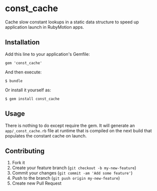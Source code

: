 # const_cache

Cache slow constant lookups in a static data structure to speed up application launch in RubyMotion apps.

## Installation

Add this line to your application's Gemfile:

    gem 'const_cache'

And then execute:

    $ bundle

Or install it yourself as:

    $ gem install const_cache

## Usage

There is nothing to do except require the gem. It will generate an `app/_const_cache.rb` file at runtime that is compiled on the next build that populates the constant cache on launch.

## Contributing

1. Fork it
2. Create your feature branch (`git checkout -b my-new-feature`)
3. Commit your changes (`git commit -am 'Add some feature'`)
4. Push to the branch (`git push origin my-new-feature`)
5. Create new Pull Request

